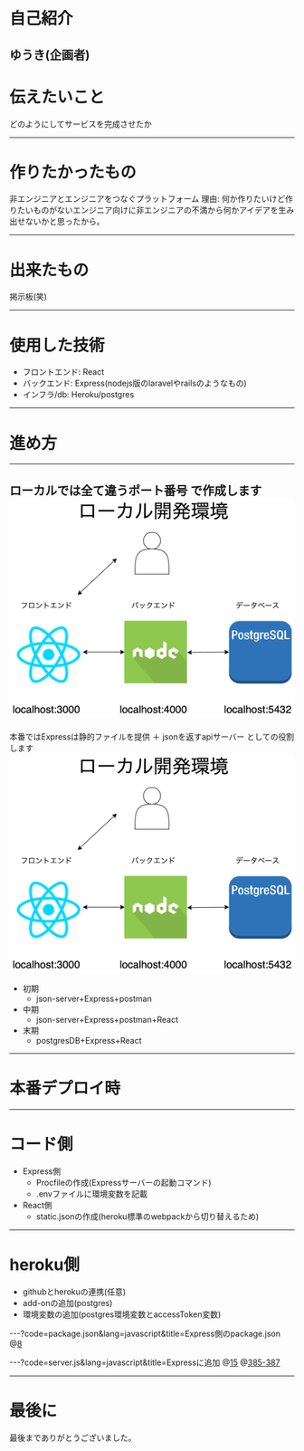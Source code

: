 # 自己紹介
ゆうき(企画者)
---
# 伝えたいこと
どのようにしてサービスを完成させたか

---
# 作りたかったもの
非エンジニアとエンジニアをつなぐプラットフォーム
理由: 何か作りたいけど作りたいものがないエンジニア向けに非エンジニアの不満から何かアイデアを生み出せないかと思ったから。

---
# 出来たもの

掲示板(笑)

---
# 使用した技術

* フロントエンド: React
* バックエンド: Express(nodejs版のlaravelやrailsのようなもの)
* インフラ/db: Heroku/postgres

---
# 進め方

---
ローカルでは全て違うポート番号
で作成します
<img src="gitpitch-img/localimg.png"/>  
---
本番ではExpressは静的ファイルを提供
＋
jsonを返すapiサーバー
としての役割します
<img src="gitpitch-img/localimg.png"/>  

* 初期
  * json-server+Express+postman
* 中期
  * json-server+Express+postman+React
* 末期
  * postgresDB+Express+React

---
# 本番デプロイ時

---
# コード側
* Express側
  * Procfileの作成(Expressサーバーの起動コマンド)
  * .envファイルに環境変数を記載
* React側
  * static.jsonの作成(heroku標準のwebpackから切り替えるため)

---
# heroku側
* githubとherokuの連携(任意)
* add-onの追加(postgres)
* 環境変数の追加(postgres環境変数とaccessToken変数)

---?code=package.json&lang=javascript&title=Express側のpackage.json
@[8](デプロイ時にReactのコードをbuildするように設定)

---?code=server.js&lang=javascript&title=Expressに追加
@[15](Expressサーバーは静的ファイルを出力)
@[385-387](これがないとlocalでは動くが、本番環境では動かない)

---
# 最後に
最後までありがとうございました。